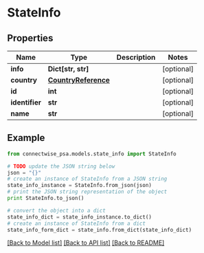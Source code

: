 # StateInfo


## Properties
Name | Type | Description | Notes
------------ | ------------- | ------------- | -------------
**info** | **Dict[str, str]** |  | [optional] 
**country** | [**CountryReference**](CountryReference.md) |  | [optional] 
**id** | **int** |  | [optional] 
**identifier** | **str** |  | [optional] 
**name** | **str** |  | [optional] 

## Example

```python
from connectwise_psa.models.state_info import StateInfo

# TODO update the JSON string below
json = "{}"
# create an instance of StateInfo from a JSON string
state_info_instance = StateInfo.from_json(json)
# print the JSON string representation of the object
print StateInfo.to_json()

# convert the object into a dict
state_info_dict = state_info_instance.to_dict()
# create an instance of StateInfo from a dict
state_info_form_dict = state_info.from_dict(state_info_dict)
```
[[Back to Model list]](../README.md#documentation-for-models) [[Back to API list]](../README.md#documentation-for-api-endpoints) [[Back to README]](../README.md)


